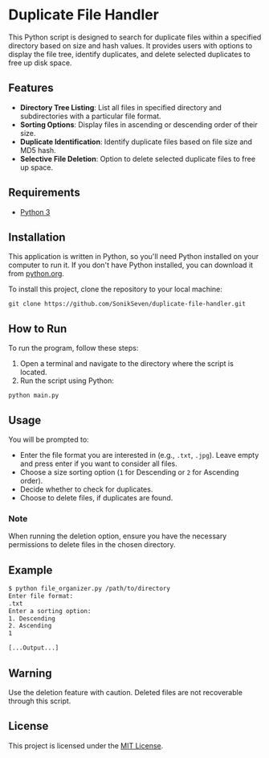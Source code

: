 # Duplicate File Handler

This Python script is designed to search for duplicate files within a specified directory based on size and hash values. It provides users with options to display the file tree, identify duplicates, and delete selected duplicates to free up disk space.

## Features

- **Directory Tree Listing**: List all files in specified directory and subdirectories with a particular file format.
- **Sorting Options**: Display files in ascending or descending order of their size.
- **Duplicate Identification**: Identify duplicate files based on file size and MD5 hash.
- **Selective File Deletion**: Option to delete selected duplicate files to free up space.

## Requirements

- [Python 3](https://www.python.org/downloads/)

## Installation

This application is written in Python, so you'll need Python installed on your computer to run it. If you don't have Python installed, you can download it from [python.org](https://www.python.org/downloads/).

To install this project, clone the repository to your local machine:

```
git clone https://github.com/SonikSeven/duplicate-file-handler.git
```

## How to Run

To run the program, follow these steps:

1. Open a terminal and navigate to the directory where the script is located.
2. Run the script using Python:

```
python main.py
```

## Usage

You will be prompted to:
- Enter the file format you are interested in (e.g., `.txt`, `.jpg`). Leave empty and press enter if you want to consider all files.
- Choose a size sorting option (`1` for Descending or `2` for Ascending order).
- Decide whether to check for duplicates.
- Choose to delete files, if duplicates are found.

### Note
When running the deletion option, ensure you have the necessary permissions to delete files in the chosen directory.

## Example

```bash
$ python file_organizer.py /path/to/directory
Enter file format:
.txt
Enter a sorting option:
1. Descending
2. Ascending
1

[...Output...]
```

## Warning

Use the deletion feature with caution. Deleted files are not recoverable through this script.

## License

This project is licensed under the [MIT License](LICENSE.txt).
